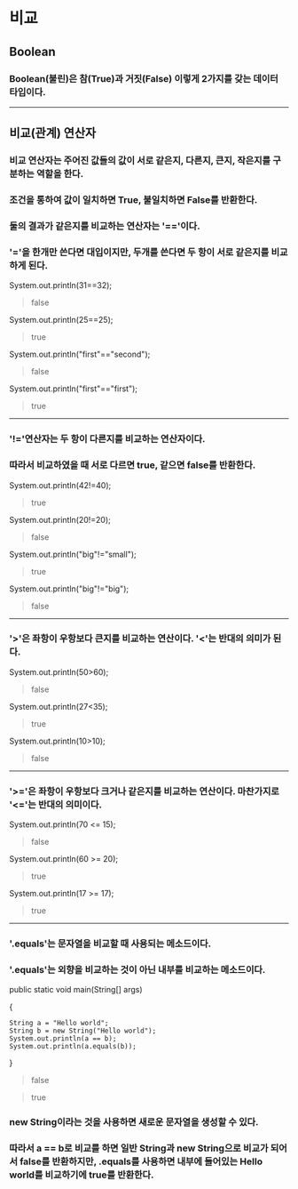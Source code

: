 # 비교
## Boolean
### Boolean(불린)은 참(True)과 거짓(False) 이렇게 2가지를 갖는 데이터 타입이다.
---
## 비교(관계) 연산자
### 비교 연산자는 주어진 값들의 값이 서로 같은지, 다른지, 큰지, 작은지를 구분하는 역할을 한다.
### 조건을 통하여 값이 일치하면 True, 불일치하면 False를 반환한다.
### 둘의 결과가 같은지를 비교하는 연산자는 '=='이다.
### '='을 한개만 쓴다면 대입이지만, 두개를 쓴다면 두 항이 서로 같은지를 비교하게 된다.
System.out.println(31==32);
> false

System.out.println(25==25);
> true

System.out.println("first"=="second");
> false

System.out.println("first"=="first");
>true
---
### '!='연산자는 두 항이 다른지를 비교하는 연산자이다.
### 따라서 비교하였을 때 서로 다르면 true, 같으면 false를 반환한다.
System.out.println(42!=40);
> true

System.out.println(20!=20);
> false

System.out.println("big"!="small");
> true

System.out.println("big"!="big");
> false
---
### '>'은 좌항이 우항보다 큰지를 비교하는 연산이다. '<'는 반대의 의미가 된다.
System.out.println(50>60);
> false

System.out.println(27<35);
>true

System.out.println(10>10);
>false
---
### '>='은 좌항이 우항보다 크거나 같은지를 비교하는 연산이다. 마찬가지로 '<='는 반대의 의미이다.
System.out.println(70 <= 15);
> false

System.out.println(60 >= 20);
> true

System.out.println(17 >= 17);
>true
---
### '.equals'는 문자열을 비교할 때 사용되는 메소드이다.
### '.equals'는 외향을 비교하는 것이 아닌 내부를 비교하는 메소드이다.
public static void main(String[] args)

{

    String a = "Hello world";
    String b = new String("Hello world");
    System.out.println(a == b);
    System.out.println(a.equals(b));
}
> false

>true
### new String이라는 것을 사용하면 새로운 문자열을 생성할 수 있다.
### 따라서 a == b로 비교를 하면 일반 String과 new String으로 비교가 되어서 false를 반환하지만, .equals를 사용하면 내부에 들어있는 Hello world를 비교하기에 true를 반환한다.
